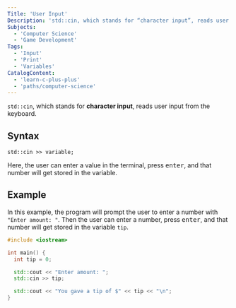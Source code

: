 ```yaml
---
Title: 'User Input'
Description: 'std::cin, which stands for “character input”, reads user input from the keyboard.'
Subjects:
  - 'Computer Science'
  - 'Game Development'
Tags:
  - 'Input'
  - 'Print'
  - 'Variables'
CatalogContent:
  - 'learn-c-plus-plus'
  - 'paths/computer-science'
---
```


`std::cin`, which stands for **character input**, reads user input from the keyboard.

## Syntax

```pseudo
std::cin >> variable;
```

Here, the user can enter a value in the terminal, press <kbd>enter</kbd>, and that number will get stored in the variable.

## Example

In this example, the program will prompt the user to enter a number with `"Enter amount: "`. Then the user can enter a number, press <kbd>enter</kbd>, and that number will get stored in the variable `tip`.

```cpp
#include <iostream>

int main() {
  int tip = 0;

  std::cout << "Enter amount: ";
  std::cin >> tip;

  std::cout << "You gave a tip of $" << tip << "\n";
}
```
